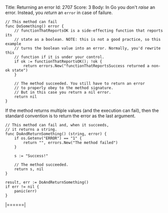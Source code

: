 Title: Returning an error
Id: 2707
Score: 3
Body:
In Go you don't _raise_ an error. Instead, you _return_ an `error` in case of failure.

    // This method can fail
    func DoSomething() error {
        // functionThatReportsOK is a side-effecting function that reports its
        // state as a boolean. NOTE: this is not a good practice, so this example
        // turns the boolean value into an error. Normally, you'd rewrite this
        // function if it is under your control.
        if ok := functionThatReportsOK(); !ok {
            return errors.New("functionThatReportsSuccess returned a non-ok state")
        }

        // The method succeeded. You still have to return an error
        // to properly obey to the method signature.
        // But in this case you return a nil error.
        return nil
    }

If the method returns multiple values (and the execution can fail), then the standard convention is to return the error as the last argument.

    // This method can fail and, when it succeeds,
    // it returns a string.
    func DoAndReturnSomething() (string, error) {
        if os.Getenv("ERROR") == "1" {
            return "", errors.New("The method failed")
        }

        s := "Success!"

        // The method succeeded.
        return s, nil
    }

    result, err := DoAndReturnSomething()
    if err != nil {
        panic(err)
    }

|======|
